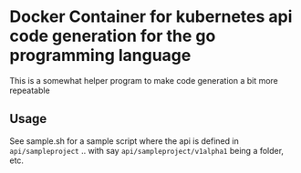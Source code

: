 # Docker Container for kubernetes api code generation for the go programming language

This is a somewhat helper program to make code generation a bit more repeatable

## Usage

See sample.sh for a sample script where the api is defined in `api/sampleproject` .. with say `api/sampleproject/v1alpha1` being a folder, etc.

